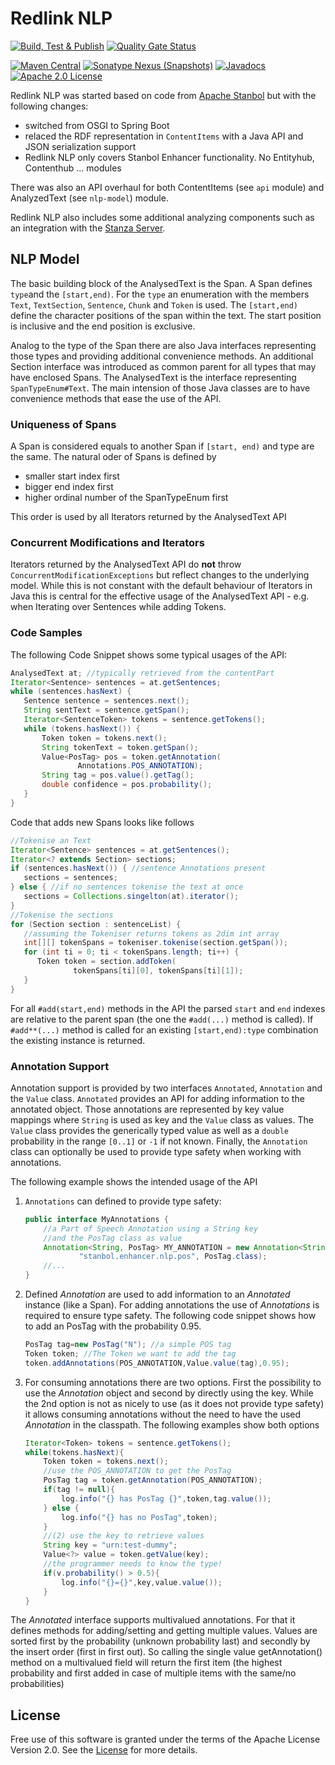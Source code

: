 # Redlink NLP

[![Build, Test & Publish](https://github.com/redlink-gmbh/redlink-nlp/actions/workflows/maven-build-and-deploy.yaml/badge.svg)](https://github.com/redlink-gmbh/redlink-nlp/actions/workflows/maven-build-and-deploy.yaml)
[![Quality Gate Status](https://sonarcloud.io/api/project_badges/measure?project=redlink-gmbh_redlink-nlp&metric=alert_status)](https://sonarcloud.io/dashboard?id=redlink-gmbh_redlink-nlp)

[![Maven Central](https://img.shields.io/maven-central/v/io.redlink.nlp/redlink-nlp.png)](https://search.maven.org/#search%7Cga%7C1%7Cg%3A%22io.redlink.nlp%22)
[![Sonatype Nexus (Snapshots)](https://img.shields.io/nexus/s/https/oss.sonatype.org/io.redlink.nlp/redlink-nlp.png)](https://oss.sonatype.org/#nexus-search;gav~io.redlink.nlp~~~~)
[![Javadocs](https://www.javadoc.io/badge/io.redlink.nlp/redlink-nlp.svg)](https://www.javadoc.io/doc/io.redlink.nlp/redlink-nlp)
[![Apache 2.0 License](https://img.shields.io/github/license/redlink-gmbh/redlink-nlp.svg)](https://www.apache.org/licenses/LICENSE-2.0)

Redlink NLP was started based on code from [Apache Stanbol](https://stanbol.apache.org/) but with
the following changes:

* switched from OSGI to Spring Boot
* relaced the RDF representation in `ContentItems` with a Java API and JSON serialization support
* Redlink NLP only covers Stanbol Enhancer functionality. No Entityhub, Contenthub ... modules

There was also an API overhaul for both ContentItems (see `api` module) and AnalyzedText (see `nlp-model`) module.

Redlink NLP also includes some additional analyzing components such as an integration with the 
[Stanza Server](https://github.com/redlink-gmbh/stanza-server).

## NLP Model

The basic building block of the AnalysedText is the Span. A Span defines `type`and the `[start,end)`. For the `type` an
enumeration with the members `Text`, `TextSection`, `Sentence`, `Chunk` and `Token` is used. The `[start,end)` define
the character positions of the span within the text. The start position is inclusive and the end position is exclusive.

Analog to the type of the Span there are also Java interfaces representing those types and providing additional
convenience methods. An additional Section interface was introduced as common parent for all types that may have
enclosed Spans. The AnalysedText is the interface representing `SpanTypeEnum#Text`. The main intension of those Java
classes are to have convenience methods that ease the use of the API.

### Uniqueness of Spans

A Span is considered equals to another Span if `[start, end)` and type are the same. The natural oder of Spans is defined
by

* smaller start index first
* bigger end index first
* higher ordinal number of the SpanTypeEnum first

This order is used by all Iterators returned by the AnalysedText API

### Concurrent Modifications and Iterators

Iterators returned by the AnalysedText API do __not__ throw `ConcurrentModificationExceptions` but reflect changes to
the underlying model. While this is not constant with the default behaviour of Iterators in Java this is central for
the effective usage of the AnalysedText API - e.g. when Iterating over Sentences while adding Tokens.

### Code Samples

The following Code Snippet shows some typical usages of the API:

```java
AnalysedText at; //typically retrieved from the contentPart
Iterator<Sentence> sentences = at.getSentences;
while (sentences.hasNext) {
   Sentence sentence = sentences.next();
   String sentText = sentence.getSpan();
   Iterator<SentenceToken> tokens = sentence.getTokens();
   while (tokens.hasNext()) {
       Token token = tokens.next();
       String tokenText = token.getSpan();
       Value<PosTag> pos = token.getAnnotation(
               Annotations.POS_ANNOTATION);
       String tag = pos.value().getTag();
       double confidence = pos.probability();
   }
}
```

Code that adds new Spans looks like follows

```java
//Tokenise an Text
Iterator<Sentence> sentences = at.getSentences();
Iterator<? extends Section> sections;
if (sentences.hasNext()) { //sentence Annotations present
   sections = sentences;
} else { //if no sentences tokenise the text at once
   sections = Collections.singelton(at).iterator();
}
//Tokenise the sections
for (Section section : sentenceList) {
   //assuming the Tokeniser returns tokens as 2dim int array
   int[][] tokenSpans = tokeniser.tokenise(section.getSpan());
   for (int ti = 0; ti < tokenSpans.length; ti++) {
      Token token = section.addToken(
              tokenSpans[ti][0], tokenSpans[ti][1]);
   }
}
```

For all `#add(start,end)` methods in the API the parsed `start` and `end` indexes are relative to the parent span (the
one the `#add(...)` method is called). If `#add**(...)` method is called for an existing `[start,end):type` combination the
existing instance is returned.

### Annotation Support

Annotation support is provided by two interfaces `Annotated`, `Annotation` and the `Value` class. `Annotated` provides
an API for adding information to the annotated object. Those annotations are represented by key value mappings
where `String` is used as key and the `Value` class as values. The `Value` class provides the generically typed value as
well as a `double` probability in the range `[0..1]` or `-1` if not known. Finally, the `Annotation` class can optionally
be used to provide type safety when working with annotations.

The following example shows the intended usage of the API

1. `Annotations` can defined to provide type safety:

   ```java
   public interface MyAnnotations {
       //a Part of Speech Annotation using a String key
       //and the PosTag class as value
       Annotation<String, PosTag> MY_ANNOTATION = new Annotation<String, My>(
               "stanbol.enhancer.nlp.pos", PosTag.class);
       //...
   }
   ```

2. Defined _Annotation_ are used to add information to an _Annotated_ instance (like a Span). For adding annotations the
   use of _Annotations_ is required to ensure type safety. The following code snippet shows how to add an PosTag with
   the probability 0.95.

   ```java
   PosTag tag=new PosTag("N"); //a simple POS tag
   Token token; //The Token we want to add the tag
   token.addAnnotations(POS_ANNOTATION,Value.value(tag),0.95);
   ```

3. For consuming annotations there are two options. First the possibility to use the _Annotation_ object and second by
   directly using the key. While the 2nd option is not as nicely to use (as it does not provide type safety) it allows
   consuming annotations without the need to have the used _Annotation_ in the classpath. The following examples show
   both options

   ```java
   Iterator<Token> tokens = sentence.getTokens();
   while(tokens.hasNext){
       Token token = tokens.next();
       //use the POS_ANNOTATION to get the PosTag
       PosTag tag = token.getAnnotation(POS_ANNOTATION);
       if(tag != null){
           log.info("{} has PosTag {}",token,tag.value());
       } else {
           log.info("{} has no PosTag",token);
       }
       //(2) use the key to retrieve values
       String key = "urn:test-dummy";
       Value<?> value = token.getValue(key);
       //the programmer needs to know the type!
       if(v.probability() > 0.5){
           log.info("{}={}",key,value.value());
       }
   }
   ```

The _Annotated_ interface supports multivalued annotations. For that it defines methods for adding/setting and getting
multiple values. Values are sorted first by the probability (unknown probability last) and secondly by the insert
order (first in first out). So calling the single value getAnnotation() method on a multivalued field will return the
first item (the highest probability and first added in case of multiple items with the same/no probabilities)

## License

Free use of this software is granted under the terms of the Apache License Version 2.0. See the [License](LICENSE.txt)
for more details.
